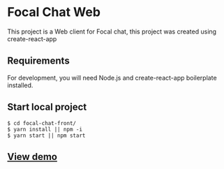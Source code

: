 # Focal Chat Web

This project is a Web client for Focal chat, this project was created using create-react-app

## Requirements

For development, you will need Node.js and create-react-app boilerplate installed.

## Start local project

    $ cd focal-chat-front/
    $ yarn install || npm -i
    $ yarn start || npm start 
    
## [View demo](https://focalchat.herokuapp.com/)
